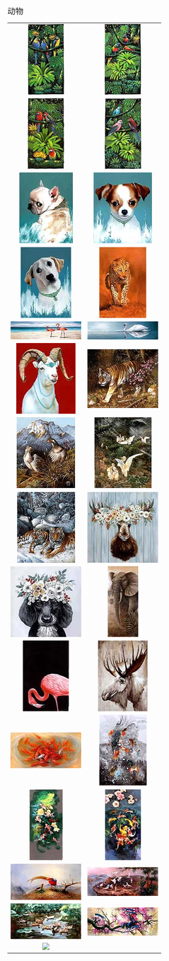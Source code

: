 <font size="4">动物</font>
 <table>
     <tr>
         <td>
             <a href="1">
                 <center>
                     <img maxwidth="150" maxheight="150" src="1\Thumbnails\Thumbnail.Jpeg" />
                 </center>
             </a>
         </td>
         <td>
             <a href="2">
                 <center>
                     <img maxwidth="150" maxheight="150" src="2\Thumbnails\Thumbnail.Jpeg" />
                 </center>
             </a>
         </td>
     </tr>
     <tr>
         <td>
             <a href="3">
                 <center>
                     <img maxwidth="150" maxheight="150" src="3\Thumbnails\Thumbnail.Jpeg" />
                 </center>
             </a>
         </td>
         <td>
             <a href="4">
                 <center>
                     <img maxwidth="150" maxheight="150" src="4\Thumbnails\Thumbnail.Jpeg" />
                 </center>
             </a>
         </td>
     </tr>
     <tr>
         <td>
             <a href="5">
                 <center>
                     <img maxwidth="150" maxheight="150" src="5\Thumbnails\Thumbnail.Jpeg" />
                 </center>
             </a>
         </td>
         <td>
             <a href="6">
                 <center>
                     <img maxwidth="150" maxheight="150" src="6\Thumbnails\Thumbnail.Jpeg" />
                 </center>
             </a>
         </td>
     </tr>
     <tr>
         <td>
             <a href="7">
                 <center>
                     <img maxwidth="150" maxheight="150" src="7\Thumbnails\Thumbnail.Jpeg" />
                 </center>
             </a>
         </td>
         <td>
             <a href="8">
                 <center>
                     <img maxwidth="150" maxheight="150" src="8\Thumbnails\Thumbnail.Jpeg" />
                 </center>
             </a>
         </td>
     </tr>
     <tr>
         <td>
             <a href="9">
                 <center>
                     <img maxwidth="150" maxheight="150" src="9\Thumbnails\Thumbnail.Jpeg" />
                 </center>
             </a>
         </td>
         <td>
             <a href="10">
                 <center>
                     <img maxwidth="150" maxheight="150" src="10\Thumbnails\Thumbnail.Jpeg" />
                 </center>
             </a>
         </td>
     </tr>
     <tr>
         <td>
             <a href="11">
                 <center>
                     <img maxwidth="150" maxheight="150" src="11\Thumbnails\Thumbnail.Jpeg" />
                 </center>
             </a>
         </td>
         <td>
             <a href="12">
                 <center>
                     <img maxwidth="150" maxheight="150" src="12\Thumbnails\Thumbnail.Jpeg" />
                 </center>
             </a>
         </td>
     </tr>
     <tr>
         <td>
             <a href="13">
                 <center>
                     <img maxwidth="150" maxheight="150" src="13\Thumbnails\Thumbnail.Jpeg" />
                 </center>
             </a>
         </td>
         <td>
             <a href="14">
                 <center>
                     <img maxwidth="150" maxheight="150" src="14\Thumbnails\Thumbnail.Jpeg" />
                 </center>
             </a>
         </td>
     </tr>
     <tr>
         <td>
             <a href="15">
                 <center>
                     <img maxwidth="150" maxheight="150" src="15\Thumbnails\Thumbnail.Jpeg" />
                 </center>
             </a>
         </td>
         <td>
             <a href="16">
                 <center>
                     <img maxwidth="150" maxheight="150" src="16\Thumbnails\Thumbnail.Jpeg" />
                 </center>
             </a>
         </td>
     </tr>
     <tr>
         <td>
             <a href="17">
                 <center>
                     <img maxwidth="150" maxheight="150" src="17\Thumbnails\Thumbnail.Jpeg" />
                 </center>
             </a>
         </td>
         <td>
             <a href="18">
                 <center>
                     <img maxwidth="150" maxheight="150" src="18\Thumbnails\Thumbnail.Jpeg" />
                 </center>
             </a>
         </td>
     </tr>
     <tr>
         <td>
             <a href="19">
                 <center>
                     <img maxwidth="150" maxheight="150" src="19\Thumbnails\Thumbnail.Jpeg" />
                 </center>
             </a>
         </td>
         <td>
             <a href="20">
                 <center>
                     <img maxwidth="150" maxheight="150" src="20\Thumbnails\Thumbnail.Jpeg" />
                 </center>
             </a>
         </td>
     </tr>
     <tr>
         <td>
             <a href="21">
                 <center>
                     <img maxwidth="150" maxheight="150" src="21\Thumbnails\Thumbnail.Jpeg" />
                 </center>
             </a>
         </td>
         <td>
             <a href="22">
                 <center>
                     <img maxwidth="150" maxheight="150" src="22\Thumbnails\Thumbnail.Jpeg" />
                 </center>
             </a>
         </td>
     </tr>
     <tr>
         <td>
             <a href="23">
                 <center>
                     <img maxwidth="150" maxheight="150" src="23\Thumbnails\Thumbnail.Jpeg" />
                 </center>
             </a>
         </td>
         <td>
             <a href="24">
                 <center>
                     <img maxwidth="150" maxheight="150" src="24\Thumbnails\Thumbnail.Jpeg" />
                 </center>
             </a>
         </td>
     </tr>
     <tr>
         <td>
             <a href="25">
                 <center>
                     <img maxwidth="150" maxheight="150" src="25\Thumbnails\Thumbnail.Jpeg" />
                 </center>
             </a>
         </td>
         <td>
             <a href="26">
                 <center>
                     <img maxwidth="150" maxheight="150" src="26\Thumbnails\Thumbnail.Jpeg" />
                 </center>
             </a>
         </td>
     </tr>
     <tr>
         <td>
             <a href="27">
                 <center>
                     <img maxwidth="150" maxheight="150" src="27\Thumbnails\Thumbnail.Jpeg" />
                 </center>
             </a>
         </td>
         <td>
             <a href="28">
                 <center>
                     <img maxwidth="150" maxheight="150" src="28\Thumbnails\Thumbnail.Jpeg" />
                 </center>
             </a>
         </td>
     </tr>
     <tr>
         <td>
             <a href="29">
                 <center>
                     <img maxwidth="150" maxheight="150" src="29\Thumbnails\Thumbnail.Jpeg" />
                 </center>
             </a>
         </td>
     </tr>
 </table>
